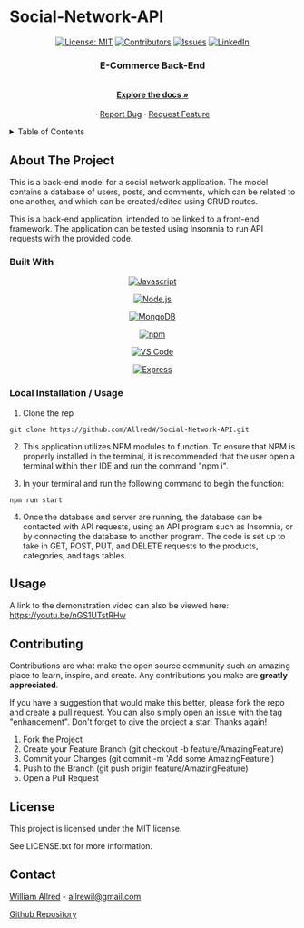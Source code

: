 # Social-Network-API

<div align="center">

  <!-- Add badges using the following format: -->
  <!-- ![Name](urlToShieldHere)(urlToGithubHere) -->

[![License: MIT](https://img.shields.io/badge/License-MIT-yellow.svg)](https://opensource.org/licenses/MIT)
[![Contributors](https://img.shields.io/github/contributors/AllredW/Social-Network-API.svg?style=plastic&logo=appveyor)](https://github.com/AllredW/Social-Network-API/graphs/contributors)
[![Issues](https://img.shields.io/github/issues/AllredW/Social-Network-API.svg?style=plastic&logo=appveyor)](https://github.com/AllredW/Social-Network-API/issues)
[![LinkedIn](https://img.shields.io/badge/-LinkedIn-black.svg?style=plastic&logo=appveyor&logo=linkedin&colorB=555)](https://linkedin.com/in/in/william-allred-6a2a522b3/)

</div>

  <h3 align="center">E-Commerce Back-End</h3>

  <p align="center">
 <br />
    <a href="https://github.com/AllredW/Social-Network-API"><strong>Explore the docs »</strong></a>
    <br />
    <br />
    ·
    <a href="https://github.com/AllredW/Social-Network-API/issues">Report Bug</a>
    ·
    <a href="https://github.com/AllredW/Social-Network-API/issues">Request Feature</a>

  </p>
</div>

<!-- TABLE OF CONTENTS -->
<details>
  <summary>Table of Contents</summary>
  <ol>
    <li>
      <a href="#about-the-project">About The Project</a>
      <ul>
        <li><a href="#built-with">Built With</a></li>
      </ul>
    </li>
    <li>
      <a href="#getting-started">Getting Started</a>
      <ul>
        <li><a href="#installation">Installation</a></li>
      </ul>
    </li>
    <li><a href="#usage">Usage</a></li>
    <li><a href="#roadmap">Roadmap</a></li>
    <li><a href="#contributing">Contributing</a></li>
    <li><a href="#license">License</a></li>
    <li><a href="#contact">Contact</a></li>
    <li><a href="#acknowledgments">Acknowledgments</a></li>
  </ol>
</details>

<!-- ABOUT THE PROJECT -->

## About The Project

This is a back-end model for a social network application. The model contains a database of users, posts, and comments, which can be related to one another, and which can be created/edited using CRUD routes.

This is a back-end application, intended to be linked to a front-end framework. The application can be tested using Insomnia to run API requests with the provided code.
   
### Built With

<div align="center">

[![Javascript](https://img.shields.io/badge/Language-JavaScript-ff0000?style=plastic&logo=JavaScript&logoWidth=10)](https://javascript.info/)

[![Node.js](https://img.shields.io/badge/Language-Java-80ff00?style=plastic&logo=Java&logoWidth=10)](https://dev.java/learn/)

[![MongoDB](https://img.shields.io/badge/Database-MongoDB-80ff00?style=plastic&logo=MongoDB&logoWidth=10)](https://www.mongodb.com/home)

[![npm](https://img.shields.io/badge/Tools-npm-00ffff?style=plastic&logo=npm&logoWidth=10)](https://www.npmjs.com/)

[![VS Code](https://img.shields.io/badge/IDE-VSCode-0080ff?style=plastic&logo=VisualStudioCode&logoWidth=10)](https://code.visualstudio.com/docs)

[![Express](https://img.shields.io/badge/Framework-Express-00ff80?style=plastic&logo=Express&logoWidth=10)](https://expressjs.com/)

</div>

### Local Installation / Usage

1. Clone the rep

```
git clone https://github.com/AllredW/Social-Network-API.git
```

2. This application utilizes NPM modules to function. To ensure that NPM is properly installed in the terminal, it is recommended that the user open a terminal within their IDE and run the command "npm i".

3. In your terminal and run the following command to begin the function:

```
npm run start
```

4. Once the database and server are running, the database can be contacted with API requests, using an API program such as Insomnia, or by connecting the database to another program. The code is set up to take in GET, POST, PUT, and DELETE requests to the products, categories, and tags tables.

<!-- USAGE EXAMPLES -->

## Usage

A link to the demonstration video can also be viewed here: https://youtu.be/nGS1UTstRHw

<!-- CONTRIBUTING -->

## Contributing

Contributions are what make the open source community such an amazing place to learn, inspire, and create. Any contributions you make are **greatly appreciated**.

If you have a suggestion that would make this better, please fork the repo and create a pull request. You can also simply open an issue with the tag "enhancement".
Don't forget to give the project a star! Thanks again!

1. Fork the Project
2. Create your Feature Branch (git checkout -b feature/AmazingFeature)
3. Commit your Changes (git commit -m 'Add some AmazingFeature')
4. Push to the Branch (git push origin feature/AmazingFeature)
5. Open a Pull Request

<!-- LICENSE -->

## License

This project is licensed under the MIT license.

See LICENSE.txt for more information.

<!-- CONTACT -->

## Contact

[William Allred](https://github.com/AllredW) - allrewil@gmail.com

[Github Repository](https://github.com/AllredW/Social-Network-API)
